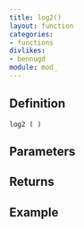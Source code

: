 ```yaml
---
title: log2()
layout: function
categories:
- functions
divlikes:
- bennugd
module: mod_
---
```


## Definition

    log2 ( )

## Parameters

## Returns

## Example
